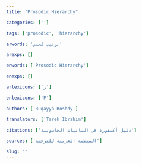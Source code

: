```yaml
---
title: "Prosodic Hierarchy"

categories: ['']

tags: ['prosodic', 'hierarchy']

arwords: 'ترتيب لحني'

arexps: []

enwords: ['Prosodic Hierarchy']

enexps: []

arlexicons: ['ر']

enlexicons: ['P']

authors: ['Ruqayya Roshdy']

translators: ['Tarek Ibrahim']

citations: ['دليل أكسفورد في السانيات الحاسوبية']

sources: ['المنظمة العربية للترجمة']

slug: ""
---
```

